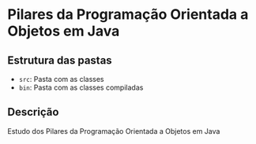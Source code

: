 # Pilares da Programação Orientada a Objetos em Java

## Estrutura das pastas

- `src`: Pasta com as classes
- `bin`: Pasta com as classes compiladas


## Descrição
Estudo dos Pilares da Programação Orientada a Objetos em Java